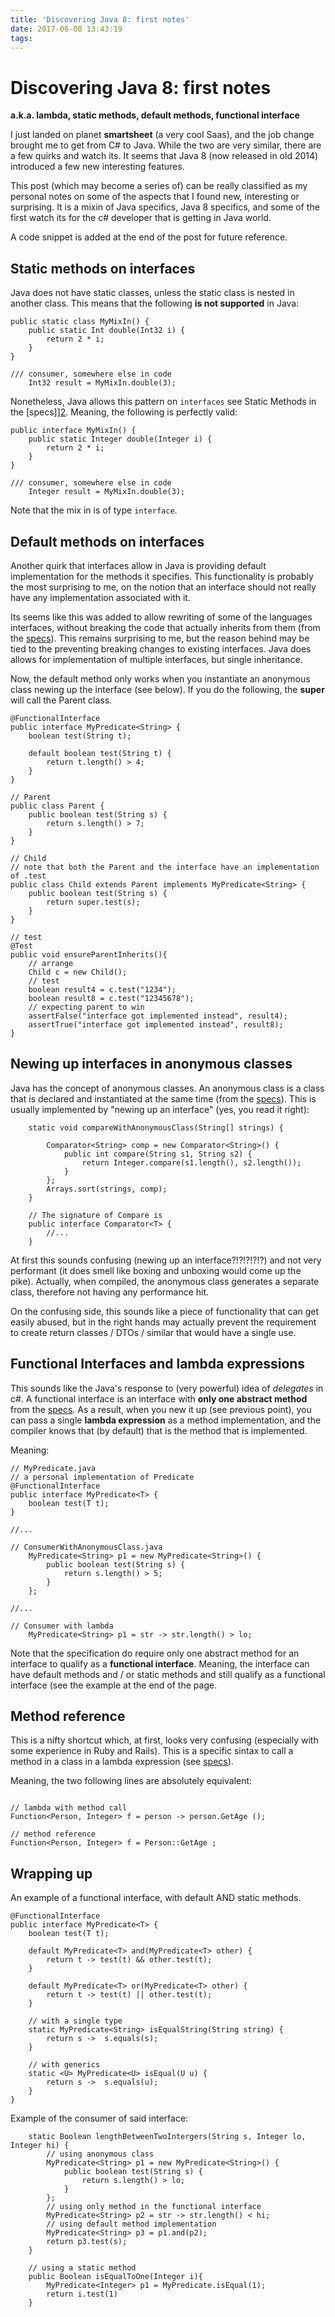 ```yaml
---
title: 'Discovering Java 8: first notes'
date: 2017-06-08 13:43:19
tags:
---
```

# Discovering Java 8: first notes
**a.k.a. lambda, static methods, default methods, functional interface**

I just landed on planet **smartsheet** (a very cool Saas), and the job change brought me to get from C# to Java. While the two are very similar, there are a few quirks and watch its. It seems that Java 8 (now released in old 2014) introduced a few new interesting features.

This post (which may become a series of) can be really classified as my personal notes on some of the aspects that I found new, interesting or surprising. It is a mixin of Java specifics, Java 8 specifics, and some of the first watch its for the c# developer that is getting in Java world.

A code snippet is added at the end of the post for future reference.

## Static methods on interfaces

Java does not have static classes, unless the static class is nested in another class. This means that the following **is not supported** in Java:

```
public static class MyMixIn() {
    public static Int double(Int32 i) {
        return 2 * i;
    }
}

/// consumer, somewhere else in code 
    Int32 result = MyMixIn.double(3);
``` 

Nonetheless, Java allows this pattern on `interfaces` see Static Methods in the [specs]][2]. Meaning, the following is perfectly valid:

```
public interface MyMixIn() {
    public static Integer double(Integer i) {
        return 2 * i;
    }
}

/// consumer, somewhere else in code 
    Integer result = MyMixIn.double(3);
```
Note that the mix in is of type `interface`.

## Default methods on interfaces
Another quirk that interfaces allow in Java is providing default implementation for the methods it specifies. This functionality is probably the most surprising to me, on the notion that an interface should not really have any implementation associated with it. 

Its seems like this was added to allow rewriting of some of the languages interfaces, without breaking the code that actually inherits from them (from the [specs][4]). This remains surprising to me, but the reason behind may be tied to the preventing breaking changes to existing interfaces. Java does allows for implementation of multiple interfaces, but single inheritance.

Now, the default method only works when you instantiate an anonymous class newing up the interface (see below). If you do the following, the **super** will call the Parent class.

```
@FunctionalInterface
public interface MyPredicate<String> {
    boolean test(String t);

    default boolean test(String t) {
        return t.length() > 4;
    }
}

// Parent
public class Parent {
    public boolean test(String s) {
        return s.length() > 7;
    }
}

// Child
// note that both the Parent and the interface have an implementation of .test
public class Child extends Parent implements MyPredicate<String> {
    public boolean test(String s) {
        return super.test(s);
    }
}

// test
@Test
public void ensureParentInherits(){
    // arrange
    Child c = new Child();
    // test
    boolean result4 = c.test("1234");
    boolean result8 = c.test("12345678");
    // expecting parent to win
    assertFalse("interface got implemented instead", result4);
    assertTrue("interface got implemented instead", result8);
}
```

## Newing up interfaces in anonymous classes
Java has the concept of anonymous classes. An anonymous class is a class that is declared and instantiated at the same time (from the [specs][1]). This is usually implemented by "newing up an interface" (yes, you read it right):

```
    static void compareWithAnonymousClass(String[] strings) {

        Comparator<String> comp = new Comparator<String>() {
            public int compare(String s1, String s2) {
                return Integer.compare(s1.length(), s2.length());
            }
        };
        Arrays.sort(strings, comp);
    }

    // The signature of Compare is
    public interface Comparator<T> {
        //...
    }
```
At first this sounds confusing (newing up an interface?!?!?!?!?) and not very performant (it does smell like boxing and unboxing would come up the pike). Actually, when compiled, the anonymous class generates a separate class, therefore not having any performance hit. 

On the confusing side, this sounds like a piece of functionality that can get easily abused, but in the right hands may actually prevent the requirement to create return classes / DTOs / similar that would have a single use.


## Functional Interfaces and lambda expressions
This sounds like the Java's response to (very powerful) idea of *delegates* in c#. A functional interface is an interface with **only one abstract method** from the [specs][3]. As a result, when you new it up (see previous point), you can pass a single **lambda expression** as a method implementation, and the compiler knows that (by default) that is the method that is implemented.

Meaning:

```
// MyPredicate.java
// a personal implementation of Predicate
@FunctionalInterface
public interface MyPredicate<T> {
    boolean test(T t);
}

//...

// ConsumerWithAnonymousClass.java
    MyPredicate<String> p1 = new MyPredicate<String>() {
        public boolean test(String s) {
            return s.length() > 5;
        }
    };

//...

// Consumer with lambda
    MyPredicate<String> p1 = str -> str.length() > lo;

```
Note that the specification do require only one abstract method for an interface to qualify as a **functional interface**. Meaning, the interface can have default methods and / or static methods and still qualify as a functional interface (see the example at the end of the page.

## Method reference
This is a nifty shortcut which, at first, looks very confusing (especially with some experience in Ruby and Rails). This is a specific sintax to call a method in a class in a lambda expression (see [specs][5]).

Meaning, the two following lines are absolutely equivalent:

```

// lambda with method call
Function<Person, Integer> f = person -> person.GetAge ();

// method reference
Function<Person, Integer> f = Person::GetAge ;
```

## Wrapping up

An example of a functional interface, with default AND static methods.
```
@FunctionalInterface
public interface MyPredicate<T> {
    boolean test(T t);

    default MyPredicate<T> and(MyPredicate<T> other) {
        return t -> test(t) && other.test(t);
    }

    default MyPredicate<T> or(MyPredicate<T> other) {
        return t -> test(t) || other.test(t);
    }

    // with a single type
    static MyPredicate<String> isEqualString(String string) {
        return s ->  s.equals(s);
    }

    // with generics
    static <U> MyPredicate<U> isEqual(U u) {
        return s ->  s.equals(u);
    }
}
```

Example of the consumer of said interface:
```
    static Boolean lengthBetweenTwoIntergers(String s, Integer lo, Integer hi) {
        // using anonymous class
        MyPredicate<String> p1 = new MyPredicate<String>() {
            public boolean test(String s) {
                return s.length() > lo;
            }
        };
        // using only method in the functional interface 
        MyPredicate<String> p2 = str -> str.length() < hi;
        // using default method implementation
        MyPredicate<String> p3 = p1.and(p2);
        return p3.test(s);
    }

    // using a static method
    public Boolean isEqualToOne(Integer i){
        MyPredicate<Integer> p1 = MyPredicate.isEqual(1);
        return i.test(1)
    } 
```


[1]:https://docs.oracle.com/javase/tutorial/java/javaOO/anonymousclasses.html
[2]:https://docs.oracle.com/javase/tutorial/java/IandI/defaultmethods.html#static
[3]:https://docs.oracle.com/javase/8/docs/api/java/lang/FunctionalInterface.html
[4]:https://docs.oracle.com/javase/tutorial/java/IandI/defaultmethods.html
[5]:https://docs.oracle.com/javase/tutorial/java/javaOO/methodreferences.html